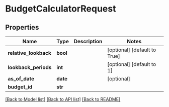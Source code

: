 # BudgetCalculatorRequest

## Properties
Name | Type | Description | Notes
------------ | ------------- | ------------- | -------------
**relative_lookback** | **bool** |  | [optional] [default to True]
**lookback_periods** | **int** |  | [optional] [default to 1]
**as_of_date** | **date** |  | [optional] 
**budget_id** | **str** |  | 

[[Back to Model list]](../README.md#documentation-for-models) [[Back to API list]](../README.md#documentation-for-api-endpoints) [[Back to README]](../README.md)


